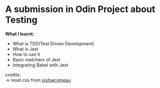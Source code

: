 # A submission in Odin Project about Testing

**What I learnt:**
- What is TDD(Test Driven Development)  
- What is Jest  
- How to use it  
- Basic matchers of Jest  
- Integrating Babel with Jest 

credits:  
-> reset.css from [joshwcomeau](https://www.joshwcomeau.com/css/custom-css-reset/)
